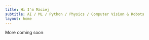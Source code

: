 ```yaml
---
title: Hi I'm Maciej
subtitle: AI / ML / Python / Physics / Computer Vision & Robots
layout: home
---
```


More coming soon

